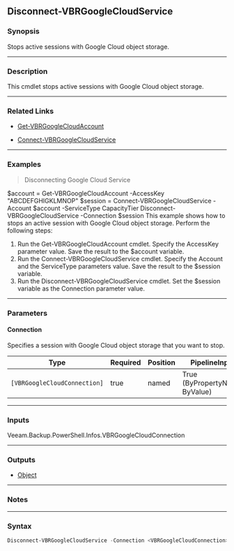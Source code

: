 Disconnect-VBRGoogleCloudService
--------------------------------

### Synopsis
Stops active sessions with Google Cloud object storage.

---

### Description

This cmdlet stops active sessions with Google Cloud object storage.

---

### Related Links
* [Get-VBRGoogleCloudAccount](Get-VBRGoogleCloudAccount)

* [Connect-VBRGoogleCloudService](Connect-VBRGoogleCloudService)

---

### Examples
> Disconnecting Google Cloud Service

$account = Get-VBRGoogleCloudAccount -AccessKey "ABCDEFGHIGKLMNOP"
$session = Connect-VBRGoogleCloudService -Account $account -ServiceType CapacityTier
Disconnect-VBRGoogleCloudService -Connection $session
This example shows how to stops an active session with Google Cloud object storage.
Perform the following steps:
1. Run the Get-VBRGoogleCloudAccount cmdlet. Specify the AccessKey parameter value. Save the result to the $account variable.
2. Run the Connect-VBRGoogleCloudService cmdlet. Specify the Account and the ServiceType parameters value. Save the result to the $session variable.
3. Run the Disconnect-VBRGoogleCloudService cmdlet. Set the $session variable as the Connection parameter value.

---

### Parameters
#### **Connection**
Specifies a session with Google Cloud object storage that you want to stop.

|Type                        |Required|Position|PipelineInput                 |
|----------------------------|--------|--------|------------------------------|
|`[VBRGoogleCloudConnection]`|true    |named   |True (ByPropertyName, ByValue)|

---

### Inputs
Veeam.Backup.PowerShell.Infos.VBRGoogleCloudConnection

---

### Outputs
* [Object](https://learn.microsoft.com/en-us/dotnet/api/System.Object)

---

### Notes

---

### Syntax
```PowerShell
Disconnect-VBRGoogleCloudService -Connection <VBRGoogleCloudConnection> [<CommonParameters>]
```
